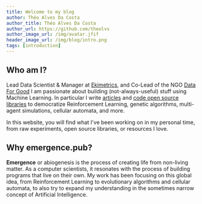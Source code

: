 ```yaml
---
title: Welcome to my blog
author: Théo Alves Da Costa
author_title: Théo Alves Da Costa
author_url: https://github.com/theolvs
author_image_url: /img/avatar.jfif
header_image_url: /img/blog/intro.png
tags: [introduction]
---
```


<!--truncate-->

## Who am I?

Lead Data Scientist & Manager at <a href='https://ekimetrics.com/'>Ekimetrics</a>, and Co-Lead of the NGO <a href='http://dataforgood.fr/'>Data For Good</a> I am passionate about building (not-always-useful) stuff using Machine Learning. In particular I write <a href="/blog">articles</a> and <a href="/opensource">code open source libraries</a> to democratize Reinforcement Learning, genetic algorithms, multi-agent simulations, cellular automata, and more.

In this website, you will find what I've been working on in my personal time, from raw experiments, open source libraries, or resources I love.  

## Why **emergence.pub**?
**Emergence** or abiogenesis is the process of creating life from non-living matter. As a computer scientists, it resonates with the process of building programs that live on their own. My work has been focusing on this global idea, from Reinforcement Learning to evolutionary algorithms and cellular automata, to also try to expand my understanding in the sometimes narrow concept of Artificial Intelligence.
